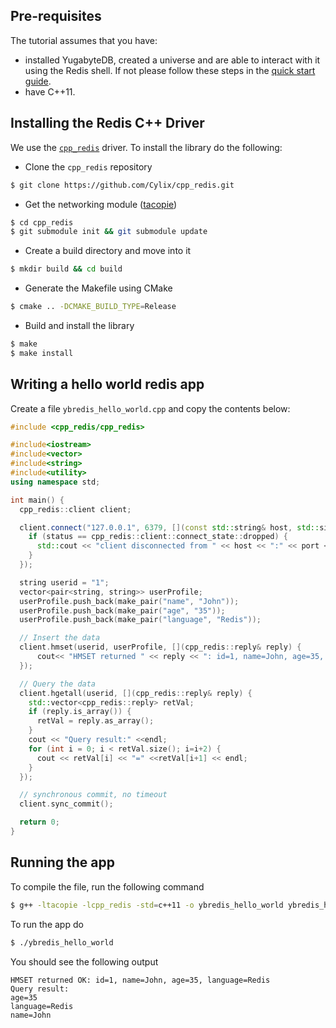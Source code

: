 
## Pre-requisites

The tutorial assumes that you have:

- installed YugabyteDB, created a universe and are able to interact with it using the Redis shell. If
  not please follow these steps in the [quick start guide](../../../quick-start/test-redis/).
- have C++11.

## Installing the Redis C++ Driver

We use the [`cpp_redis`](https://redis.io/clients#c--) driver. To install the library do the following:

- Clone the `cpp_redis` repository
```sh
$ git clone https://github.com/Cylix/cpp_redis.git
```

- Get the networking module ([tacopie](https://github.com/Cylix/tacopie))
```sh
$ cd cpp_redis
$ git submodule init && git submodule update
```

- Create a build directory and move into it
```sh
$ mkdir build && cd build
```

- Generate the Makefile using CMake
```sh
$ cmake .. -DCMAKE_BUILD_TYPE=Release
```

- Build and install the library
```sh
$ make
$ make install
```

## Writing a hello world redis app

Create a file `ybredis_hello_world.cpp` and copy the contents below:

```cpp
#include <cpp_redis/cpp_redis>

#include<iostream>
#include<vector>
#include<string>
#include<utility>
using namespace std;

int main() {
  cpp_redis::client client;

  client.connect("127.0.0.1", 6379, [](const std::string& host, std::size_t port, cpp_redis::client::connect_state status) {
    if (status == cpp_redis::client::connect_state::dropped) {
      std::cout << "client disconnected from " << host << ":" << port << std::endl;
    }
  });

  string userid = "1";
  vector<pair<string, string>> userProfile;
  userProfile.push_back(make_pair("name", "John"));
  userProfile.push_back(make_pair("age", "35"));
  userProfile.push_back(make_pair("language", "Redis"));

  // Insert the data
  client.hmset(userid, userProfile, [](cpp_redis::reply& reply) {
      cout<< "HMSET returned " << reply << ": id=1, name=John, age=35, language=Redis" << endl;
  });

  // Query the data
  client.hgetall(userid, [](cpp_redis::reply& reply) {
    std::vector<cpp_redis::reply> retVal;
    if (reply.is_array()) {
      retVal = reply.as_array();
    }
    cout << "Query result:" <<endl;
    for (int i = 0; i < retVal.size(); i=i+2) {
      cout << retVal[i] << "=" <<retVal[i+1] << endl; 
    }
  });

  // synchronous commit, no timeout
  client.sync_commit();

  return 0;
}
```

## Running the app

To compile the file, run the following command

```sh
$ g++ -ltacopie -lcpp_redis -std=c++11 -o ybredis_hello_world ybredis_hello_world.cpp
```

To run the app do

```sh
$ ./ybredis_hello_world
```

You should see the following output

```
HMSET returned OK: id=1, name=John, age=35, language=Redis
Query result: 
age=35
language=Redis
name=John
```
